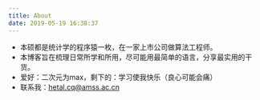 ```yaml
---
title: About
date: 2019-05-19 16:38:37
---
```

- 本硕都是统计学的程序猿一枚，在一家上市公司做算法工程师。
- 本博客旨在梳理日常所学和所用，尽可能用最简单的语言，分享最实用的干货。
- 爱好：二次元为max，剩下的：学习使我快乐（良心可能会痛）
- 联系我：hetal.cq@amss.ac.cn